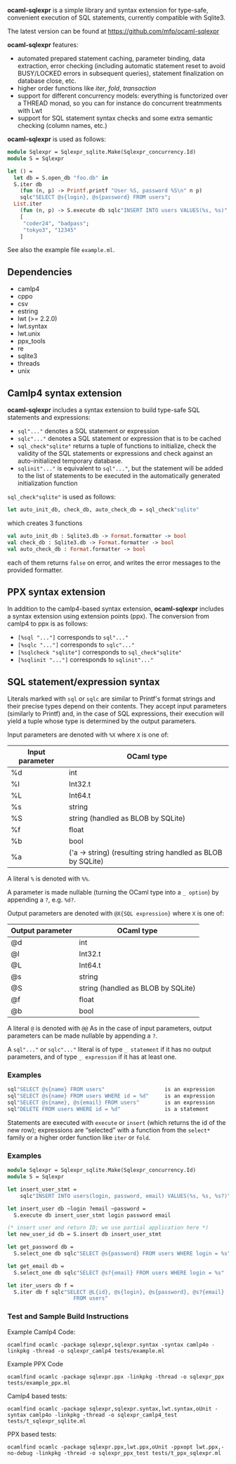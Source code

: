 **ocaml-sqlexpr** is a simple library and syntax extension for type-safe,
convenient execution of SQL statements, currently compatible with Sqlite3.

The latest version can be found at https://github.com/mfp/ocaml-sqlexpr

**ocaml-sqlexpr** features:
* automated prepared statement caching, parameter binding, data extraction, error
  checking (including automatic statement reset to avoid BUSY/LOCKED errors in
  subsequent queries), statement finalization on database close, etc.
* higher order functions like *iter*, *fold*, *transaction*
* support for different concurrency models: everything is functorized over a
  THREAD monad, so you can for instance do concurrent treatmments with Lwt
* support for SQL statement syntax checks and some extra semantic checking (column
  names, etc.)

**ocaml-sqlexpr** is used as follows:

```ocaml
module Sqlexpr = Sqlexpr_sqlite.Make(Sqlexpr_concurrency.Id)
module S = Sqlexpr

let () =
  let db = S.open_db "foo.db" in
  S.iter db
    (fun (n, p) -> Printf.printf "User %S, password %S\n" n p)
    sqlc"SELECT @s{login}, @s{password} FROM users";
  List.iter
    (fun (n, p) -> S.execute db sqlc"INSERT INTO users VALUES(%s, %s)" n p)
    [
     "coder24", "badpass";
     "tokyo3", "12345"
    ]
```

See also the example file `example.ml`.


## Dependencies

* camlp4
* cppo
* csv
* estring
* lwt (>= 2.2.0)
* lwt.syntax
* lwt.unix
* ppx_tools
* re
* sqlite3
* threads
* unix

## Camlp4 syntax extension

**ocaml-sqlexpr** includes a syntax extension to build type-safe SQL
statements and expressions:


- `sql"..."`   denotes a SQL statement or expression
- `sqlc"..."`  denotes a SQL statement or expression that is to be cached
- `sql_check"sqlite"` returns a tuple of functions to initialize, check the
                      validity of the SQL statements or expressions and
                      check against an auto-initialized temporary database.
- `sqlinit"..."` is equivalent to `sql"..."`, but the statement will be added
                 to the list of statements to be executed in the automatically
                 generated initialization function

`sql_check"sqlite"` is used as follows:

```ocaml
let auto_init_db, check_db, auto_check_db = sql_check"sqlite"
```

which creates 3 functions

```ocaml
val auto_init_db : Sqlite3.db -> Format.formatter -> bool
val check_db : Sqlite3.db -> Format.formatter -> bool
val auto_check_db : Format.formatter -> bool
```

each of them returns `false` on error, and writes the error messages to the
provided formatter.


## PPX syntax extension

In addition to the camlp4-based syntax extension, **ocaml-sqlexpr** includes a
syntax extension using extension points (ppx). The conversion from camlp4 to
ppx is as follows:

- `[%sql "..."]` corresponds to `sql"..."`
- `[%sqlc "..."]` corresponds to `sqlc"..."`
- `[%sqlcheck "sqlite"]` corresponds to `sql_check"sqlite"`
- `[%sqlinit "..."]` corresponds to `sqlinit"..."`


## SQL statement/expression syntax

Literals marked with `sql` or `sqlc` are similar to Printf's format strings and their precise
types depend on their contents. They accept input parameters (similarly to
Printf) and, in the case of SQL expressions, their execution will yield a
tuple whose type is determined by the output parameters.

Input parameters are denoted with `%X` where `X` is one of:

  Input parameter  | OCaml type
  -----------------|-----------
  %d               | int
  %l               | Int32.t
  %L               | Int64.t
  %s               | string
  %S               | string    (handled as BLOB by SQLite)
  %f               | float
  %b               | bool
  %a               | ('a -> string) (resulting string handled as BLOB by SQLite)

A literal `%` is denoted with `%%`.

A parameter is made nullable (turning the OCaml type into a `_ option`) by
appending a `?`, e.g. `%d?`.

Output parameters are denoted with `@X{SQL expression}` where `X` is one of:

  Output parameter | OCaml type
  ---------------- | ----------
  @d               | int
  @l               | Int32.t
  @L               | Int64.t
  @s               | string
  @S               | string    (handled as BLOB by SQLite)
  @f               | float
  @b               | bool

A literal `@` is denoted with `@@`
As in the case of input parameters, output parameters can be made nullable by
appending a `?`.

A `sql"..."` or `sqlc"..."` literal is of type `_ statement` if it has no output
parameters, and of type `_ expression` if it has at least one.


### Examples

```ocaml
sql"SELECT @s{name} FROM users"                   is an expression
sql"SELECT @s{name} FROM users WHERE id = %d"     is an expression
sql"SELECT @s{name}, @s{email} FROM users"        is an expression
sql"DELETE FROM users WHERE id = %d"              is a statement
```

Statements are executed with `execute` or `insert` (which returns the id of
the new row); expressions are “selected” with a function from the `select*`
family or a higher order function like `iter` or `fold`.


### Examples

```ocaml
module Sqlexpr = Sqlexpr_sqlite.Make(Sqlexpr_concurrency.Id)
module S = Sqlexpr

let insert_user_stmt =
    sqlc"INSERT INTO users(login, password, email) VALUES(%s, %s, %s?)"

let insert_user db ~login ?email ~password =
  S.execute db insert_user_stmt login password email

(* insert user and return ID; we use partial application here *)
let new_user_id db = S.insert db insert_user_stmt

let get_password db =
  S.select_one db sqlc"SELECT @s{password} FROM users WHERE login = %s"

let get_email db =
  S.select_one db sqlc"SELECT @s?{email} FROM users WHERE login = %s"

let iter_users db f =
  S.iter db f sqlc"SELECT @L{id}, @s{login}, @s{password}, @s?{email}
                     FROM users"
```

### Test and Sample Build Instructions

Example Camlp4 Code:
```
ocamlfind ocamlc -package sqlexpr,sqlexpr.syntax -syntax camlp4o -linkpkg -thread -o sqlexpr_camlp4 tests/example.ml
```

Example PPX Code
```
ocamlfind ocamlc -package sqlexpr.ppx -linkpkg -thread -o sqlexpr_ppx tests/example_ppx.ml
```

Camlp4 based tests:
```
ocamlfind ocamlc -package sqlexpr,sqlexpr.syntax,lwt.syntax,oUnit -syntax camlp4o -linkpkg -thread -o sqlexpr_camlp4_test tests/t_sqlexpr_sqlite.ml
```

PPX based tests:
```
ocamlfind ocamlc -package sqlexpr.ppx,lwt.ppx,oUnit -ppxopt lwt.ppx,-no-debug -linkpkg -thread -o sqlexpr_ppx_test tests/t_ppx_sqlexpr.ml
```
